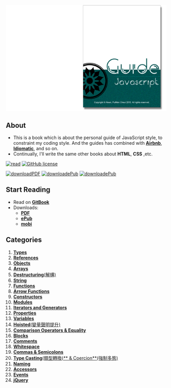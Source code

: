 <a href="https://aleen42.gitbooks.io/javascript/content/" target="_blank"><img src="./cover_read.png"></a>

## About
- This is a book which is about the personal guide of JavaScript style, to constraint my coding style. And the guides has combined with [**Airbnb**](https://github.com/airbnb/javascript#types), [**Idiomatic**](https://github.com/rwaldron/idiomatic.js), and so on.
- Continually, I'll write the same other books about **HTML**, **CSS** ,etc.

[![read](https://img.shields.io/badge/read-gitbook-brightgreen.svg)](https://aleen42.gitbooks.io/javascript/content/) [![GitHub license](https://img.shields.io/badge/license-MIT-blue.svg)](https://aleen42.gitbooks.io/personalwiki/content/MIT.html)

[![downloadPDF](https://img.shields.io/badge/download-PDF-%23a10000.svg)](https://www.gitbook.com/download/pdf/book/aleen42/javascript) [![downloadePub](https://img.shields.io/badge/download-ePub-%23a10000.svg)](https://www.gitbook.com/download/epub/book/aleen42/javascript) [![downloadePub](https://img.shields.io/badge/download-mobi-%23a10000.svg)](https://www.gitbook.com/download/mobi/book/aleen42/javascript)

## Start Reading

- Read on [**GitBook**](https://www.gitbook.com/read/book/aleen42/javascript)
- Downloads:
    - [**PDF**](https://www.gitbook.com/download/pdf/book/aleen42/javascript)
    - [**ePub**](https://www.gitbook.com/download/epub/book/aleen42/javascript)
    - [**mobi**](https://www.gitbook.com/download/mobi/book/aleen42/javascript)

## Categories

1. [**Types**](./types/types.md)
2. [**References**](./references/references.md)
3. [**Objects**](./objects/objects.md)
4. [**Arrays**](./arrays/arrays.md)
5. [**Destructuring**(解構)](./destructuring/destructuring.md)
6. [**String**](./string/string.md)
7. [**Functions**](./functions/functions.md)
8. [**Arrow Functions**](./arrowFunctions/arrowFunctions.md)
9. [**Constructors**](./constructors/constructors.md)
10. [**Modules**](./modules/modules.md)
11. [**Iterators and Generators**](./iteratorGenerator/iteratorGenerator.md)
12. [**Properties**](./properties/properties.md)
13. [**Variables**](./variables/variables.md)
14. [**Hoisted**(變量聲明提升)](./hoisted/hoisted.md)
15. [**Comparison Operators & Equality**](./comparison/comparison.md)
16. [**Blocks**](./blocks/blocks.md)
17. [**Comments**](./comment/comment.md)
18. [**Whitespace**](./whitespace/whitespace.md)
19. [**Commas & Semicolons**](./commasSemicolons/commasSemicolons.md)
20. [**Type Casting**(類型轉換)** & Coercion**(強制多態)](./typeCastingCoerion/typeCastingCoerion.md)
21. [**Naming**](./naming/naming.md)
22. [**Accessors**](./accessors/accessors.md)
23. [**Events**](./events/events.md)
24. [**jQuery**](./jquery/jquery.md)
